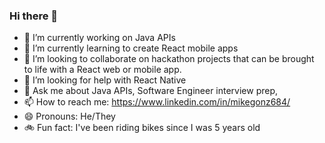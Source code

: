 ### Hi there 👋

- 🔭 I’m currently working on Java APIs
- 🌱 I’m currently learning to create React mobile apps
- 👯 I’m looking to collaborate on hackathon projects that can be brought to life with a React web or mobile app.
- 🤔 I’m looking for help with React Native
- 💬 Ask me about Java APIs, Software Engineer interview prep, 
- 📫 How to reach me: https://www.linkedin.com/in/mikegonz684/
- 😄 Pronouns: He/They
- :bike: Fun fact: I've been riding bikes since I was 5 years old

